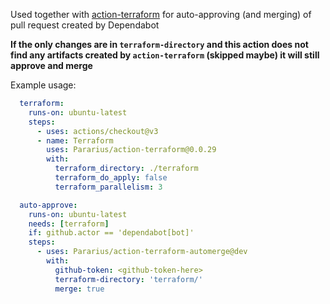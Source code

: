 Used together with [action-terraform](https://github.com/Pararius/action-terraform) for auto-approving (and merging) of pull request created by Dependabot

**If the only changes are in `terraform-directory` and this action does not find any artifacts created by `action-terraform` (skipped maybe) it will still approve and merge**

Example usage:

```yaml
  terraform:
    runs-on: ubuntu-latest
    steps:
      - uses: actions/checkout@v3
      - name: Terraform
        uses: Pararius/action-terraform@0.0.29
        with:
          terraform_directory: ./terraform
          terraform_do_apply: false
          terraform_parallelism: 3

  auto-approve:
    runs-on: ubuntu-latest
    needs: [terraform]
    if: github.actor == 'dependabot[bot]'
    steps:
      - uses: Pararius/action-terraform-automerge@dev
        with:
          github-token: <github-token-here>
          terraform-directory: 'terraform/'
          merge: true
```

